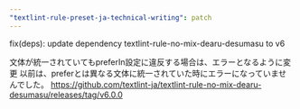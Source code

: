 ```yaml
---
"textlint-rule-preset-ja-technical-writing": patch
---
```


fix(deps): update dependency textlint-rule-no-mix-dearu-desumasu to v6

文体が統一されていてもpreferIn設定に違反する場合は、エラーとなるように変更
以前は、preferとは異なる文体に統一されていた時にエラーになっていませんでした。
https://github.com/textlint-ja/textlint-rule-no-mix-dearu-desumasu/releases/tag/v6.0.0
